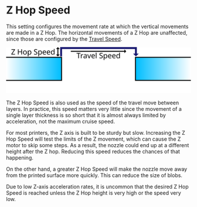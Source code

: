 Z Hop Speed
====
This setting configures the movement rate at which the vertical movements are made in a Z Hop. The horizontal movements of a Z Hop are unaffected, since those are configured by the [Travel Speed](speed_travel.md).

![The vertical movement is made at the Z Hop Speed](images/speed_z_hop.svg)

<!--if cura_version >= 4.2-->The Z Hop Speed is also used as the speed of the travel move between layers. In practice, this speed matters very little since the movement of a single layer thickness is so short that it is almost always limited by acceleration, not the maximum cruise speed.<!--endif-->

For most printers, the Z axis is built to be sturdy but slow. Increasing the Z Hop Speed will test the limits of the Z movement, which can cause the Z motor to skip some steps. As a result, the nozzle could end up at a different height after the Z hop. Reducing this speed reduces the chances of that happening.

On the other hand, a greater Z Hop Speed will make the nozzle move away from the printed surface more quickly. This can reduce the size of blobs.

Due to low Z-axis acceleration rates, it is uncommon that the desired Z Hop Speed is reached unless the Z Hop height is very high or the speed very low.